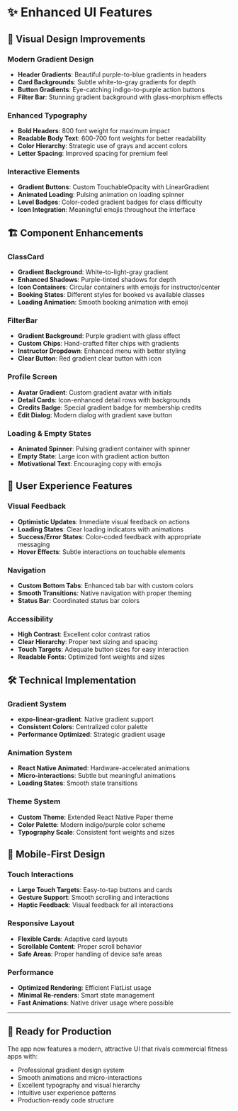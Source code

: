 # ✨ Enhanced UI Features

## 🎨 Visual Design Improvements

### Modern Gradient Design
- **Header Gradients**: Beautiful purple-to-blue gradients in headers
- **Card Backgrounds**: Subtle white-to-gray gradients for depth
- **Button Gradients**: Eye-catching indigo-to-purple action buttons
- **Filter Bar**: Stunning gradient background with glass-morphism effects

### Enhanced Typography
- **Bold Headers**: 800 font weight for maximum impact
- **Readable Body Text**: 600-700 font weights for better readability
- **Color Hierarchy**: Strategic use of grays and accent colors
- **Letter Spacing**: Improved spacing for premium feel

### Interactive Elements
- **Gradient Buttons**: Custom TouchableOpacity with LinearGradient
- **Animated Loading**: Pulsing animation on loading spinner
- **Level Badges**: Color-coded gradient badges for class difficulty
- **Icon Integration**: Meaningful emojis throughout the interface

## 🏗️ Component Enhancements

### ClassCard
- **Gradient Background**: White-to-light-gray gradient
- **Enhanced Shadows**: Purple-tinted shadows for depth
- **Icon Containers**: Circular containers with emojis for instructor/center
- **Booking States**: Different styles for booked vs available classes
- **Loading Animation**: Smooth booking animation with emoji

### FilterBar
- **Gradient Background**: Purple gradient with glass effect
- **Custom Chips**: Hand-crafted filter chips with gradients
- **Instructor Dropdown**: Enhanced menu with better styling
- **Clear Button**: Red gradient clear button with icon

### Profile Screen
- **Avatar Gradient**: Custom gradient avatar with initials
- **Detail Cards**: Icon-enhanced detail rows with backgrounds
- **Credits Badge**: Special gradient badge for membership credits
- **Edit Dialog**: Modern dialog with gradient save button

### Loading & Empty States
- **Animated Spinner**: Pulsing gradient container with spinner
- **Empty State**: Large icon with gradient action button
- **Motivational Text**: Encouraging copy with emojis

## 🎯 User Experience Features

### Visual Feedback
- **Optimistic Updates**: Immediate visual feedback on actions
- **Loading States**: Clear loading indicators with animations
- **Success/Error States**: Color-coded feedback with appropriate messaging
- **Hover Effects**: Subtle interactions on touchable elements

### Navigation
- **Custom Bottom Tabs**: Enhanced tab bar with custom colors
- **Smooth Transitions**: Native navigation with proper theming
- **Status Bar**: Coordinated status bar colors

### Accessibility
- **High Contrast**: Excellent color contrast ratios
- **Clear Hierarchy**: Proper text sizing and spacing
- **Touch Targets**: Adequate button sizes for easy interaction
- **Readable Fonts**: Optimized font weights and sizes

## 🛠️ Technical Implementation

### Gradient System
- **expo-linear-gradient**: Native gradient support
- **Consistent Colors**: Centralized color palette
- **Performance Optimized**: Strategic gradient usage

### Animation System
- **React Native Animated**: Hardware-accelerated animations
- **Micro-interactions**: Subtle but meaningful animations
- **Loading States**: Smooth state transitions

### Theme System
- **Custom Theme**: Extended React Native Paper theme
- **Color Palette**: Modern indigo/purple color scheme
- **Typography Scale**: Consistent font weights and sizes

## 📱 Mobile-First Design

### Touch Interactions
- **Large Touch Targets**: Easy-to-tap buttons and cards
- **Gesture Support**: Smooth scrolling and interactions
- **Haptic Feedback**: Visual feedback for all interactions

### Responsive Layout
- **Flexible Cards**: Adaptive card layouts
- **Scrollable Content**: Proper scroll behavior
- **Safe Areas**: Proper handling of device safe areas

### Performance
- **Optimized Rendering**: Efficient FlatList usage
- **Minimal Re-renders**: Smart state management
- **Fast Animations**: Native driver usage where possible

---

## 🚀 Ready for Production

The app now features a modern, attractive UI that rivals commercial fitness apps with:
- Professional gradient design system
- Smooth animations and micro-interactions  
- Excellent typography and visual hierarchy
- Intuitive user experience patterns
- Production-ready code structure